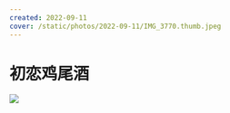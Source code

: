 ```yaml
---
created: 2022-09-11
cover: /static/photos/2022-09-11/IMG_3770.thumb.jpeg
---
```


# 初恋鸡尾酒

![](/static/photos/2022-09-11/IMG_3770.jpeg)
